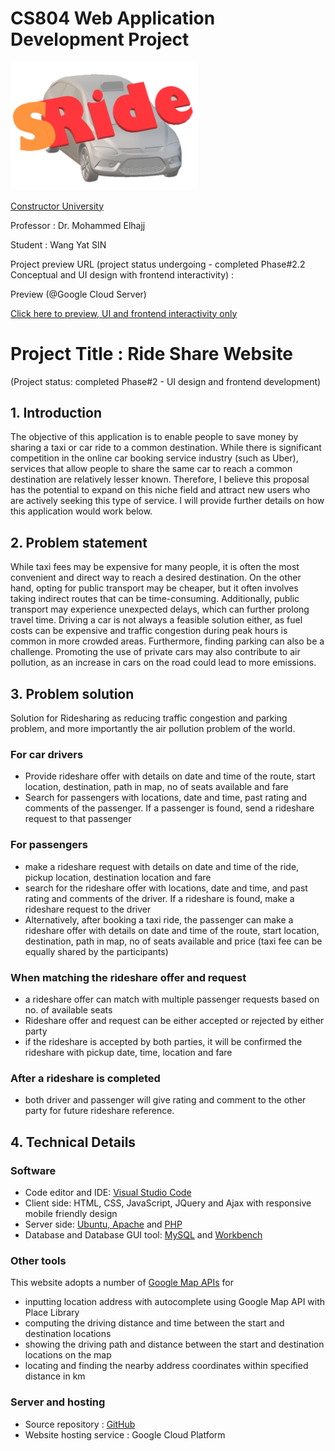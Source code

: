 # CS804 Web Application Development Project
<img src="https://github.com/wangyat15/RideShare/blob/c9d9061dd8352d291e153a6a7dfcfa10eec69a78/SRide%20Logo.png" width="300"/>

[Constructor University](https://constructor.university/)

Professor : Dr. Mohammed Elhajj

Student   : Wang Yat SIN

Project preview URL (project status undergoing - completed Phase#2.2 Conceptual and UI design with frontend interactivity) : 

Preview (@Google Cloud Server)

[Click here to preview, UI and frontend interactivity only](http://35.187.97.19/index.html)

# Project Title : Ride Share Website
(Project status: completed Phase#2 - UI design and frontend development)

## 1.	Introduction

The objective of this application is to enable people to save money by sharing a taxi or car ride to a common destination. While there is significant competition in the online car booking service industry (such as Uber), services that allow people to share the same car to reach a common destination are relatively lesser known. Therefore, I believe this proposal has the potential to expand on this niche field and attract new users who are actively seeking this type of service. I will provide further details on how this application would work below.

## 2.	Problem statement

While taxi fees may be expensive for many people, it is often the most convenient and direct way to reach a desired destination. On the other hand, opting for public transport may be cheaper, but it often involves taking indirect routes that can be time-consuming. Additionally, public transport may experience unexpected delays, which can further prolong travel time. Driving a car is not always a feasible solution either, as fuel costs can be expensive and traffic congestion during peak hours is common in more crowded areas. Furthermore, finding parking can also be a challenge. Promoting the use of private cars may also contribute to air pollution, as an increase in cars on the road could lead to more emissions.  

## 3.	Problem solution

Solution for Ridesharing as reducing traffic congestion and parking problem, and more importantly the air pollution problem of the world.

### For car drivers
+ Provide rideshare offer with details on date and time of the route, start location, destination, path in map, no of seats available and fare
+ Search for passengers with locations, date and time, past rating and comments of the passenger.  If a passenger is found, send a rideshare request to that passenger

### For passengers 
+ make a rideshare request with details on date and time of the ride, pickup location, destination location and fare
+ search for the rideshare offer with locations, date and time, and past rating and comments of the driver.  If a rideshare is found, make a rideshare request to the driver
+ Alternatively, after booking a taxi ride, the passenger can make a rideshare offer with details on date and time of the route, start location, destination, path in map, no of seats available and price (taxi fee can be equally shared by the participants)

### When matching the rideshare offer and request
+ a rideshare offer can match with multiple passenger requests based on no. of available seats
+ Rideshare offer and request can be either accepted or rejected by either party 
+ if the rideshare is accepted by both parties, it will be confirmed the rideshare with pickup date, time, location and fare
 
### After a rideshare is completed
+ both driver and passenger will give rating and comment to the other party for future rideshare reference.

## 4.	Technical Details
### Software
+ Code editor and IDE: [Visual Studio Code](https://code.visualstudio.com/)
+ Client side: HTML, CSS, JavaScript, JQuery and Ajax with responsive mobile friendly design
+ Server side: [Ubuntu, Apache](https://ubuntu.com/) and [PHP](https://www.php.net/)
+ Database and Database GUI tool: [MySQL](https://www.mysql.com/) and [Workbench](https://dev.mysql.com/downloads/workbench/)

### Other tools
This website adopts a number of [Google Map APIs](https://developers.google.com/maps) for 
+	inputting location address with autocomplete using Google Map API with Place Library 
+	computing the driving distance and time between the start and destination locations 
+ showing  the driving path and distance between the start and destination locations on the map
+ locating and finding the nearby address coordinates within specified distance in km

### Server and hosting
+ Source repository : [GitHub](https://github.com/)
+ Website hosting service : Google Cloud Platform
